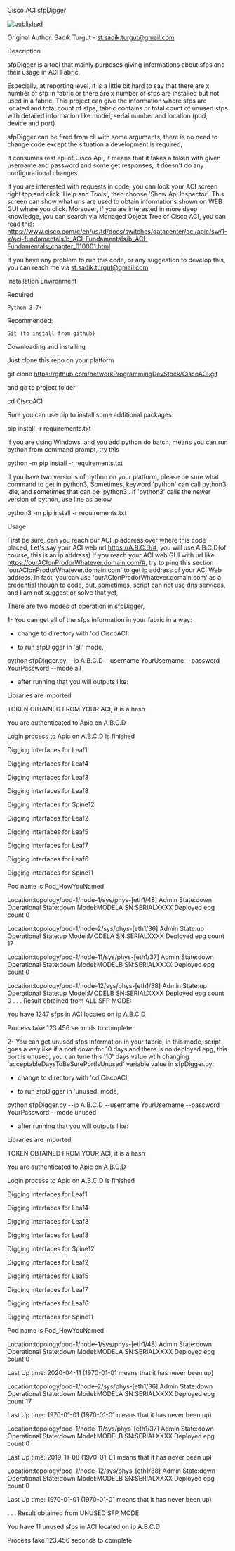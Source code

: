 Cisco ACI sfpDigger

[![published](https://static.production.devnetcloud.com/codeexchange/assets/images/devnet-published.svg)](https://developer.cisco.com/codeexchange/github/repo/networkProgrammingDevStock/CiscoACI)

Original Author: Sadık Turgut - st.sadik.turgut@gmail.com


Description

sfpDigger is a tool that mainly purposes giving informations about sfps and their usage in ACI Fabric,

Especially, at reporting level, it is a little bit hard to say that there are x number of sfp in fabric or there are x number of sfps are installed but not used in a fabric. This project can give the information where sfps are located and total count of sfps, fabric contains or total count of unused sfps with detailed information like model, serial number and location (pod, device and port)

sfpDigger can be fired from cli with some arguments, there is no need to change code except the situation a development is required,

It consumes rest api of Cisco Api, it means that it takes a token with given username and password and some get responses, it doesn't do any configurational changes.

If you are interested with requests in code, you can look your ACI screen right top and click 'Help and Tools', then choose 'Show Api Inspector'. This screen can show what urls are used to obtain informations shown on WEB GUI where you click. Moreover, if you are interested in more deep knowledge, you can search via Managed Object Tree of Cisco ACI, you can read this:
https://www.cisco.com/c/en/us/td/docs/switches/datacenter/aci/apic/sw/1-x/aci-fundamentals/b_ACI-Fundamentals/b_ACI-Fundamentals_chapter_010001.html

If you have any problem to run this code, or any suggestion to develop this, you can reach me via st.sadik.turgut@gmail.com


Installation
Environment

Required

    Python 3.7+

Recommended:

    Git (to install from github)

Downloading and installing

Just clone this repo on your platform

git clone https://github.com/networkProgrammingDevStock/CiscoACI.git

and go to project folder

cd CiscoACI

Sure you can use pip to install some additional packages:

pip install -r requirements.txt

if you are using Windows, and you add python do batch, means you can run python from command prompt,
try this

python -m pip install -r requirements.txt

If you have two versions of python on your platform, please be sure what command to get in python3,
Sometimes, keyword 'python' can call python3 idle, and sometimes that can be 'python3'. If 'python3' calls
the newer version of python, use line as below,

python3 -m pip install -r requirements.txt


Usage

First be sure, can you reach our ACI ip address over where this code placed,
Let's say your ACI web url https://A.B.C.D/#, you will use A.B.C.D(of course, this is an ip address)
If you reach your ACI web GUI with url like https://ourACIonProdorWhatever.domain.com/#, try to ping this section 'ourACIonProdorWhatever.domain.com' to get ip address of your ACI Web address. In fact, you can use 'ourACIonProdorWhatever.domain.com' as a credential though to code, but, sometimes, script can not use dns services, and I am not suggest or solve that yet,

There are two modes of operation in sfpDigger, 

1-  You can get all of the sfps information in your fabric in a way:

- change to directory with 'cd CiscoACI'

- to run sfpDigger in 'all' mode,

python sfpDigger.py --ip A.B.C.D --username YourUsername --password YourPassword --mode all

- after running that you will outputs like:

Libraries are imported

TOKEN OBTAINED FROM YOUR ACI, it is a hash 

You are authenticated to Apic on  A.B.C.D

Login process to Apic on A.B.C.D is finished

Digging interfaces for Leaf1

Digging interfaces for Leaf4

Digging interfaces for Leaf3

Digging interfaces for Leaf8

Digging interfaces for Spine12

Digging interfaces for Leaf2

Digging interfaces for Leaf5

Digging interfaces for Leaf7

Digging interfaces for Leaf6

Digging interfaces for Spine11

Pod name is Pod_HowYouNamed

Location:topology/pod-1/node-1/sys/phys-[eth1/48]     Admin State:down        Operational State:down   Model:MODELA SN:SERIALXXXX           Deployed epg count 0

Location:topology/pod-1/node-2/sys/phys-[eth1/36]     Admin State:up        Operational State:up   Model:MODELA  SN:SERIALXXXX           Deployed epg count 17 

Location:topology/pod-1/node-11/sys/phys-[eth1/37]     Admin State:down        Operational State:down   Model:MODELB  SN:SERIALXXXX           Deployed epg count 0

Location:topology/pod-1/node-12/sys/phys-[eth1/38]     Admin State:up        Operational State:up   Model:MODELB SN:SERIALXXXX           Deployed epg count 0
.
.
.
Result obtained from ALL SFP MODE:

You have 1247 sfps in ACI located on ip A.B.C.D

Process take 123.456 seconds to complete


2-  You can get unused sfps information in your fabric, in this mode, script goes a way like if a port down for 10 days and there is no deployed epg, this port is unused, you can tune this '10' days value wtih changing 'acceptableDaysToBeSurePortIsUnused' variable value in sfpDigger.py:

- change to directory with 'cd CiscoACI'

- to run sfpDigger in 'unused' mode,

python sfpDigger.py --ip A.B.C.D --username YourUsername --password YourPassword --mode unused

- after running that you will outputs like:

Libraries are imported

TOKEN OBTAINED FROM YOUR ACI, it is a hash 

You are authenticated to Apic on  A.B.C.D

Login process to Apic on A.B.C.D is finished

Digging interfaces for Leaf1

Digging interfaces for Leaf4

Digging interfaces for Leaf3

Digging interfaces for Leaf8

Digging interfaces for Spine12

Digging interfaces for Leaf2

Digging interfaces for Leaf5

Digging interfaces for Leaf7

Digging interfaces for Leaf6

Digging interfaces for Spine11

Pod name is Pod_HowYouNamed

Location:topology/pod-1/node-1/sys/phys-[eth1/48]     Admin State:down        Operational State:down   Model:MODELA SN:SERIALXXXX           Deployed epg count 0

Last Up time: 2020-04-11 (1970-01-01 means that it has never been up)

Location:topology/pod-1/node-2/sys/phys-[eth1/36]     Admin State:down        Operational State:down   Model:MODELA  SN:SERIALXXXX           Deployed epg count 17 

Last Up time: 1970-01-01 (1970-01-01 means that it has never been up)

Location:topology/pod-1/node-11/sys/phys-[eth1/37]     Admin State:down        Operational State:down   Model:MODELB  SN:SERIALXXXX           Deployed epg count 0

Last Up time: 2019-11-08 (1970-01-01 means that it has never been up)

Location:topology/pod-1/node-12/sys/phys-[eth1/38]     Admin State:down        Operational State:down   Model:MODELB SN:SERIALXXXX           Deployed epg count 0

Last Up time: 1970-01-01 (1970-01-01 means that it has never been up)

.
.
.
Result obtained from UNUSED SFP MODE:

You have 11 unused sfps in ACI located on ip A.B.C.D

Process take 123.456 seconds to complete




   
